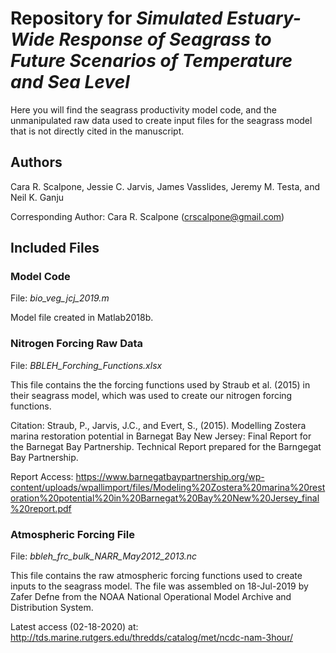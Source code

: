 # Repository for *Simulated Estuary-Wide Response of Seagrass to Future Scenarios of Temperature and Sea Level*

Here you will find the seagrass productivity model code, and the unmanipulated raw data used to create input files for the seagrass model that is not directly cited in the manuscript.

## Authors

Cara R. Scalpone, Jessie C. Jarvis, James Vasslides, Jeremy M. Testa, and Neil K. Ganju

Corresponding Author:
Cara R. Scalpone (crscalpone@gmail.com)

## Included Files

### Model Code

File: *bio_veg_jcj_2019.m*

Model file created in Matlab2018b.

### Nitrogen Forcing Raw Data

File: *BBLEH_Forching_Functions.xlsx*

This file contains the the forcing functions used by Straub et al. (2015) in their seagrass model, which was used to create our nitrogen forcing functions.

Citation: Straub, P., Jarvis, J.C., and Evert, S., (2015). Modelling Zostera marina restoration potential in Barnegat Bay New Jersey: Final Report for the Barnegat Bay Partnership. Technical Report prepared for the Barngegat Bay Partnership. 

Report Access: https://www.barnegatbaypartnership.org/wp-content/uploads/wpallimport/files/Modeling%20Zostera%20marina%20restoration%20potential%20in%20Barnegat%20Bay%20New%20Jersey_final%20report.pdf

### Atmospheric Forcing File

File: *bbleh_frc_bulk_NARR_May2012_2013.nc*

This file contains the raw atmospheric forcing functions used to create inputs to the seagrass model. The file was assembled on 18-Jul-2019 by Zafer Defne from the NOAA National Operational Model Archive and Distribution System.

Latest access (02-18-2020) at: http://tds.marine.rutgers.edu/thredds/catalog/met/ncdc-nam-3hour/


